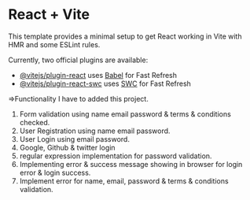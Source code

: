 # React + Vite

This template provides a minimal setup to get React working in Vite with HMR and some ESLint rules.

Currently, two official plugins are available:

- [@vitejs/plugin-react](https://github.com/vitejs/vite-plugin-react/blob/main/packages/plugin-react/README.md) uses [Babel](https://babeljs.io/) for Fast Refresh
- [@vitejs/plugin-react-swc](https://github.com/vitejs/vite-plugin-react-swc) uses [SWC](https://swc.rs/) for Fast Refresh

=>Functionality I have to added this project.

1. Form validation using name email password & terms & conditions checked.
2. User Registration using name email password.
3. User Login using email password.
4. Google, Github & twitter login
5. regular expression implementation for password validation.
6. Implementing error & success message showing in browser for login error & login success.
7. Implement error for name, email, password & terms & conditions validation.
